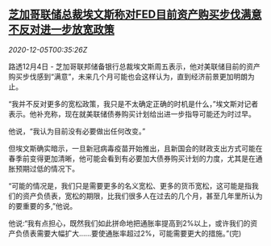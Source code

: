 <!--1607129715000-->
[芝加哥联储总裁埃文斯称对FED目前资产购买步伐满意 不反对进一步放宽政策](https://cn.reuters.com/article/usa-fed-evans-qe-1205-idCNKBS28F013)
------

<div><i>2020-12-05T00:35:26Z</i></div><p>路透12月4日 - 芝加哥联邦储备银行总裁埃文斯周五表示，他对美联储目前的资产购买步伐感到“满意”，未来几个月可能也会这样认为，直到经济前景更加明朗为止。</p><p>“我并不反对更多的宽松政策，我只是不太确定正确的时机是什么，”埃文斯对记者表示。他补充称，现在就美联储债券购买计划给出进一步指导可能还为时过早。</p><p>他说，“我认为目前没有必要做出任何改变。”</p><p>但埃文斯确实暗示，一旦新冠病毒疫苗开始推出，且新国会的财政支出方式可能在春季前变得更加清晰，他可能会看到有必要加大债券购买计划的力度，尤其是在通胀预期过低的情况下。</p><p>“可能的情况是，我们只是需要更多的名义宽松、更多的货币宽松，这可能是指我们的资产负债表，宽松的期限，比我们很多人在过去的几个月，甚至几年里所认为的要重要的多,”他说。</p><p>他说:“我有点担心，既然我们如此拼命地把通胀率提高到2%以上，或许我们的资产负债表需要大幅扩大……要使通胀率超过2%，可能需要更大的措施。”(完)</p>
